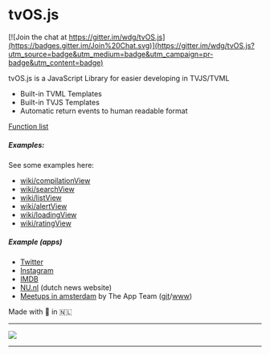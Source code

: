 # tvOS.js

[![Join the chat at https://gitter.im/wdg/tvOS.js](https://badges.gitter.im/Join%20Chat.svg)](https://gitter.im/wdg/tvOS.js?utm_source=badge&utm_medium=badge&utm_campaign=pr-badge&utm_content=badge)

tvOS.js is a JavaScript Library for easier developing in TVJS/TVML

* Built-in TVML Templates
* Built-in TVJS Templates
* Automatic return events to human readable format

<a href='https://github.com/wdg/tvOS.js/wiki/tvOS.js-Function-list' target='_blank'>Function list</a>

##### Examples:
See some examples here:

* <a href='https://github.com/wdg/tvOS.js/wiki/compilationView' target='_blank'>wiki/compilationView</a>
* <a href='https://github.com/wdg/tvOS.js/wiki/searchView' target='_blank'>wiki/searchView</a>
* <a href='https://github.com/wdg/tvOS.js/wiki/listView' target='_blank'>wiki/listView</a>
* <a href='https://github.com/wdg/tvOS.js/wiki/alertView' target='_blank'>wiki/alertView</a>
* <a href='https://github.com/wdg/tvOS.js/wiki/loadingView' target='_blank'>wiki/loadingView</a>
* <a href='https://github.com/wdg/tvOS.js/wiki/ratingView' target='_blank'>wiki/ratingView</a>

##### Example (apps)

* [Twitter](https://github.com/wdg/tvOS.js/blob/master/Server/example_twitter.js)
* [Instagram](https://github.com/wdg/tvOS.js/blob/master/Server/example_instagram.js)
* [IMDB](https://github.com/wdg/tvOS.js/blob/master/Server/example_IMDB.js)
* [NU.nl](https://github.com/wdg/tvOS.js/blob/master/Server/example_app2.js) (dutch news website)
* [Meetups in amsterdam](https://github.com/wdg/tvOS.js/blob/master/Server/example_app.js) by The App Team ([git](https://github.com/The-app-team)/[www](http://www.the-app-team.com))

Made with 💙 in 🇳🇱

------

![](https://cdn.rawgit.com/feross/standard/master/badge.svg)

------
